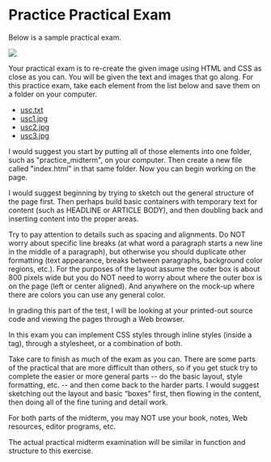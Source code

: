 Practice Practical Exam
=======================

Below is a sample practical exam. 

<img src="/images/practical_exam02.png"/>

Your practical exam is to re-create the given image using HTML and CSS as close as you can. You will be given the text and images that go along. For this practice exam, take each element from the list below and save them on a folder on your computer. 

* [usc.txt](/midterm_practice/usc.txt)
* [usc1.jpg](/midterm_practice/usc1.jpg)
* [usc2.jpg](/midterm_practice/usc2.jpg)
* [usc3.jpg](/midterm_practice/usc3.jpg)

I would suggest you start by putting all of those elements into one folder, such as "practice_midterm", on your computer. Then create a new file called "index.html" in that same folder. Now you can begin working on the page.

I would suggest beginning by trying to sketch out the general structure of the page first. Then perhaps build basic containers with temporary text for content (such as HEADLINE or ARTICLE BODY), and then doubling back and inserting content into the proper areas.

Try to pay attention to details such as spacing and alignments. Do NOT worry about specific line breaks (at what word a paragraph starts a new line in the middle of a paragraph), but otherwise you should duplicate other formatting (text appearance, breaks between paragraphs, background color regions, etc.). For the purposes of the layout assume the outer box is about 800 pixels wide but you do NOT need to worry about where the outer box is on the page (left or center aligned). And anywhere on the mock-up where there are colors you can use any general color.

In grading this part of the test, I will be looking at your printed-out source code and viewing the pages through a Web browser.

In this exam you can implement CSS styles through inline styles (inside a tag), through a stylesheet, or a combination of both.

Take care to finish as much of the exam as you can. There are some parts of the practical that are more difficult than others, so if you get stuck try to complete the easier or more general parts -- do the basic layout, style formatting, etc. -- and then come back to the harder parts. I would suggest sketching out the layout and basic “boxes” first, then flowing in the content, then doing all of the fine tuning and detail work.

For both parts of the midterm, you may NOT use your book, notes, Web resources, editor programs, etc.

The actual practical midterm examination will be similar in function and structure to this exercise. 

